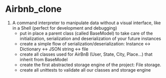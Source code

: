# Airbnb_clone

1. A command interpreter to manipulate data without a visual interface, like in a Shell (perfect for development and debugging)
	- put in place a parent class (called BaseModel) to take care of the initialization, serialization and deserialization of your future instances
	- create a simple flow of serialization/deserialization: Instance <-> Dictionary <-> JSON string <-> file
	- create all classes used for AirBnB (User, State, City, Place…) that inherit from BaseModel
	- create the first abstracted storage engine of the project: File storage.
	- create all unittests to validate all our classes and storage engine

